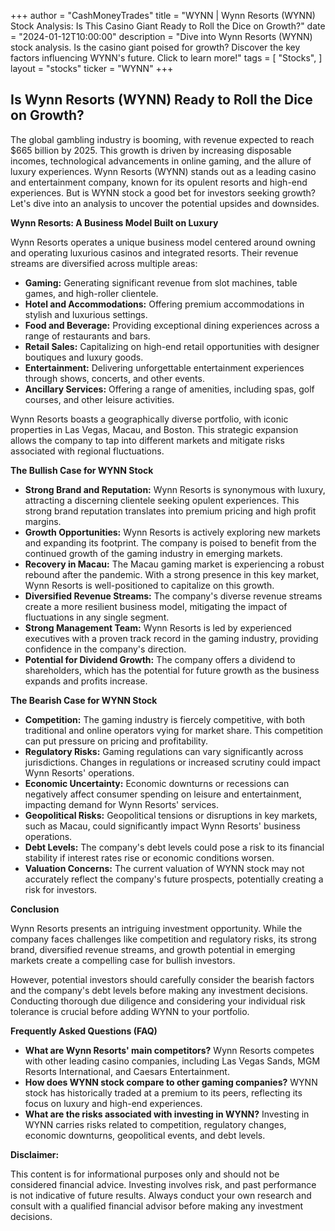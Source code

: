 +++
author = "CashMoneyTrades"
title = "WYNN |  Wynn Resorts (WYNN) Stock Analysis: Is This Casino Giant Ready to Roll the Dice on Growth?"
date = "2024-01-12T10:00:00"
description = "Dive into Wynn Resorts (WYNN) stock analysis. Is the casino giant poised for growth? Discover the key factors influencing WYNN's future. Click to learn more!"
tags = [
"Stocks",
]
layout = "stocks"
ticker = "WYNN"
+++
        


## Is Wynn Resorts (WYNN) Ready to Roll the Dice on Growth?

The global gambling industry is booming, with revenue expected to reach $665 billion by 2025. This growth is driven by increasing disposable incomes, technological advancements in online gaming, and the allure of luxury experiences. Wynn Resorts (WYNN) stands out as a leading casino and entertainment company, known for its opulent resorts and high-end experiences. But is WYNN stock a good bet for investors seeking growth? Let's dive into an analysis to uncover the potential upsides and downsides.

**Wynn Resorts: A Business Model Built on Luxury**

Wynn Resorts operates a unique business model centered around owning and operating luxurious casinos and integrated resorts. Their revenue streams are diversified across multiple areas:

* **Gaming:**  Generating significant revenue from slot machines, table games, and high-roller clientele.
* **Hotel and Accommodations:** Offering premium accommodations in stylish and luxurious settings.
* **Food and Beverage:** Providing exceptional dining experiences across a range of restaurants and bars.
* **Retail Sales:** Capitalizing on high-end retail opportunities with designer boutiques and luxury goods.
* **Entertainment:** Delivering unforgettable entertainment experiences through shows, concerts, and other events.
* **Ancillary Services:** Offering a range of amenities, including spas, golf courses, and other leisure activities.

Wynn Resorts boasts a geographically diverse portfolio, with iconic properties in Las Vegas, Macau, and Boston. This strategic expansion allows the company to tap into different markets and mitigate risks associated with regional fluctuations.

**The Bullish Case for WYNN Stock**

* **Strong Brand and Reputation:** Wynn Resorts is synonymous with luxury, attracting a discerning clientele seeking opulent experiences. This strong brand reputation translates into premium pricing and high profit margins.
* **Growth Opportunities:** Wynn Resorts is actively exploring new markets and expanding its footprint. The company is poised to benefit from the continued growth of the gaming industry in emerging markets.
* **Recovery in Macau:** The Macau gaming market is experiencing a robust rebound after the pandemic. With a strong presence in this key market, Wynn Resorts is well-positioned to capitalize on this growth.
* **Diversified Revenue Streams:** The company's diverse revenue streams create a more resilient business model, mitigating the impact of fluctuations in any single segment.
* **Strong Management Team:** Wynn Resorts is led by experienced executives with a proven track record in the gaming industry, providing confidence in the company's direction.
* **Potential for Dividend Growth:** The company offers a dividend to shareholders, which has the potential for future growth as the business expands and profits increase.

**The Bearish Case for WYNN Stock**

* **Competition:** The gaming industry is fiercely competitive, with both traditional and online operators vying for market share. This competition can put pressure on pricing and profitability.
* **Regulatory Risks:** Gaming regulations can vary significantly across jurisdictions. Changes in regulations or increased scrutiny could impact Wynn Resorts' operations.
* **Economic Uncertainty:** Economic downturns or recessions can negatively affect consumer spending on leisure and entertainment, impacting demand for Wynn Resorts' services.
* **Geopolitical Risks:** Geopolitical tensions or disruptions in key markets, such as Macau, could significantly impact Wynn Resorts' business operations.
* **Debt Levels:** The company's debt levels could pose a risk to its financial stability if interest rates rise or economic conditions worsen.
* **Valuation Concerns:** The current valuation of WYNN stock may not accurately reflect the company's future prospects, potentially creating a risk for investors.

**Conclusion**

Wynn Resorts presents an intriguing investment opportunity. While the company faces challenges like competition and regulatory risks, its strong brand, diversified revenue streams, and growth potential in emerging markets create a compelling case for bullish investors. 

However, potential investors should carefully consider the bearish factors and the company's debt levels before making any investment decisions. Conducting thorough due diligence and considering your individual risk tolerance is crucial before adding WYNN to your portfolio.

**Frequently Asked Questions (FAQ)**

* **What are Wynn Resorts' main competitors?** Wynn Resorts competes with other leading casino companies, including Las Vegas Sands, MGM Resorts International, and Caesars Entertainment.
* **How does WYNN stock compare to other gaming companies?** WYNN stock has historically traded at a premium to its peers, reflecting its focus on luxury and high-end experiences.
* **What are the risks associated with investing in WYNN?** Investing in WYNN carries risks related to competition, regulatory changes, economic downturns, geopolitical events, and debt levels.

**Disclaimer:**

This content is for informational purposes only and should not be considered financial advice. Investing involves risk, and past performance is not indicative of future results. Always conduct your own research and consult with a qualified financial advisor before making any investment decisions. 

        